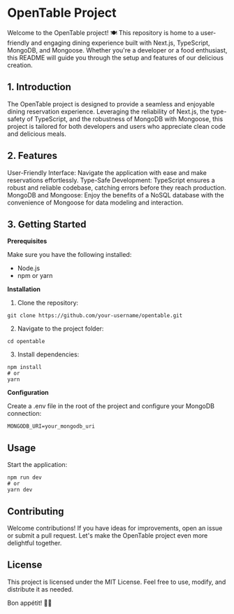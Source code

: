 
# OpenTable Project

Welcome to the OpenTable project! 🍽️ This repository is home to a user-friendly and engaging dining experience built with Next.js, TypeScript, MongoDB, and Mongoose. Whether you're a developer or a food enthusiast, this README will guide you through the setup and features of our delicious creation.

## 1. Introduction
The OpenTable project is designed to provide a seamless and enjoyable dining reservation experience. Leveraging the reliability of Next.js, the type-safety of TypeScript, and the robustness of MongoDB with Mongoose, this project is tailored for both developers and users who appreciate clean code and delicious meals.

## 2. Features
User-Friendly Interface: Navigate the application with ease and make reservations effortlessly.
Type-Safe Development: TypeScript ensures a robust and reliable codebase, catching errors before they reach production.
MongoDB and Mongoose: Enjoy the benefits of a NoSQL database with the convenience of Mongoose for data modeling and interaction.

## 3. Getting Started
**Prerequisites**

Make sure you have the following installed:

- Node.js
- npm or yarn

**Installation**

1. Clone the repository:

``` 
git clone https://github.com/your-username/opentable.git 
```

2. Navigate to the project folder:
``` 
cd opentable 
```

3. Install dependencies: 
``` 
npm install
# or
yarn
```

**Configuration**

Create a .env file in the root of the project and configure your MongoDB connection:

``` 
MONGODB_URI=your_mongodb_uri
```

## Usage

Start the application:

``` 
npm run dev
# or
yarn dev
```

## Contributing

Welcome contributions! If you have ideas for improvements, open an issue or submit a pull request. Let's make the OpenTable project even more delightful together.

## License
This project is licensed under the MIT License. Feel free to use, modify, and distribute it as needed.

Bon appétit! 🍴✨
